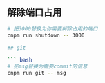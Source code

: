 ## 解除端口占用

``` bash
# 把3000替换为你需要解除占用的端口
cnpm run shutdown -- 3000

## git 

``` bash
# 把msg替换为需要commit的信息
cnpm run git -- msg